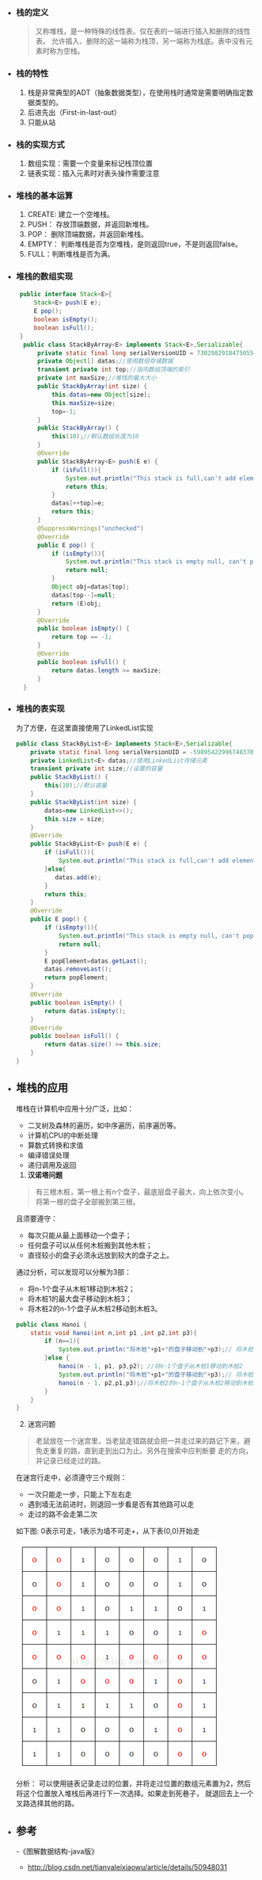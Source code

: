 - ### 栈的定义
  > 又称堆栈，是一种特殊的线性表。仅在表的一端进行插入和删除的线性表。
  允许插入、删除的这一端称为栈顶，另一端称为栈底。表中没有元素时称为空栈。
  
- ### 栈的特性
  1. 栈是非常典型的ADT（抽象数据类型），在使用栈时通常是需要明确指定数据类型的。
  2. 后进先出（First-in-last-out）
  3. 只能从站
  
- ### 栈的实现方式
  1. 数组实现：需要一个变量来标记栈顶位置
  2. 链表实现：插入元素时对表头操作需要注意

- ### 堆栈的基本运算
  1. CREATE: 建立一个空堆栈。
  2. PUSH： 存放顶端数据，并返回新堆栈。
  3. POP： 删除顶端数据，并返回新堆栈。
  4. EMPTY： 判断堆栈是否为空堆栈，是则返回true，不是则返回false。
  5. FULL：判断堆栈是否为满。
  
- ### 堆栈的数组实现
  ```java
   public interface Stack<E>{
       Stack<E> push(E e);
       E pop();
       boolean isEmpty();
       boolean isFull();
   }
    public class StackByArray<E> implements Stack<E>,Serializable{
        private static final long serialVersionUID = 7302982918475055337L;
        private Object[] datas;//使用数组存储数据
        transient private int top;//指向数组顶端的索引
        private int maxSize;//堆栈的最大大小
        public StackByArray(int size) {
            this.datas=new Object[size];
            this.maxSize=size;
            top=-1;
        }
        public StackByArray() {
            this(10);//默认数组长度为10
        }
        @Override
        public StackByArray<E> push(E e) {
            if (isFull()){
                System.out.println("This stack is full,can't add elements any more");
                return this;
            }
            datas[++top]=e;
            return this;
        }
        @SuppressWarnings("unchecked")
        @Override
        public E pop() {
            if (isEmpty()){
                System.out.println("This stack is empty null, can't pop any elements");
                return null;
            }
            Object obj=datas[top];
            datas[top--]=null;
            return (E)obj;
        }
        @Override
        public boolean isEmpty() {
            return top == -1;
        }
        @Override
        public boolean isFull() {
            return datas.length >= maxSize;
        }
    }
  ```
  
- ### 堆栈的表实现
   为了方便，在这里直接使用了LinkedList实现
   ```java
   public class StackByList<E> implements Stack<E>,Serializable{
       private static final long serialVersionUID = -5989542299674837023L;
       private LinkedList<E> datas;//使用LinkedList存储元素
       transient private int size;//设置的容量
       public StackByList() {
           this(10);//默认容量
       }
       public StackByList(int size) {
           datas=new LinkedList<>();
           this.size = size;
       }
       @Override
       public StackByList<E> push(E e) {
           if (isFull()){
               System.out.println("This stack is full,can't add elements any more");
           }else{
              datas.add(e);
           }
           return this;
       }
       @Override
       public E pop() {
           if (isEmpty()){
               System.out.println("This stack is empty null, can't pop any elements");
               return null;
           }
           E popElement=datas.getLast();
           datas.removeLast();
           return popElement;
       }
       @Override
       public boolean isEmpty() {
           return datas.isEmpty();
       }
       @Override
       public boolean isFull() {
           return datas.size() >= this.size;
       }
   }
   ```

- ## 堆栈的应用

  堆栈在计算机中应用十分广泛，比如：

  - 二叉树及森林的遍历，如中序遍历，前序遍历等。
  - 计算机CPU的中断处理
  - 算数式转换和求值
  - 编译错误处理
  - 递归调用及返回

  1. **汉诺塔问题**

  > 有三根木桩，第一根上有n个盘子，最底层盘子最大，向上依次变小。将第一根的盘子全部搬到第三根。

  且须要遵守：
  - 每次只能从最上面移动一个盘子；
  - 任何盘子可以从任何木桩搬到其他木桩；
  - 直径较小的盘子必须永远放到较大的盘子之上。
  
  通过分析，可以发现可以分解为3部：
    - 将n-1个盘子从木桩1移动到木桩2；
    - 将木桩1的最大盘子移动到木桩3；
    - 将木桩2的n-1个盘子从木桩2移动到木桩3。
    
  ```java
  public class Hanoi {
      static void hanoi(int n,int p1 ,int p2,int p3){
          if (n==1){
              System.out.println("将木桩"+p1+"的盘子移动到"+p3);// 将木桩1的最大盘子移动到木桩3
          }else {
              hanoi(n - 1, p1, p3,p2); //将n-1个盘子从木桩1移动到木桩2
              System.out.println("将木桩"+p1+"的盘子移动到"+p3);// 将木桩1的最大盘子移动到木桩3
              hanoi(n - 1, p2,p1,p3);//将木桩2的n-1个盘子从木桩2移动到木桩3
          }
      }
  }
  ```
  
  2. 迷宫问题
  > 老鼠放在一个迷宫里，当老鼠走错路就会把一并走过来的路记下来，避免走重复的路，直到走到出口为止。另外在搜索中应判断要
  走的方向，并记录已经走过的路。
  
  在迷宫行走中，必须遵守三个规则：
  - 一次只能走一步，只能上下左右走
  - 遇到墙无法前进时，则退回一步看是否有其他路可以走
  - 走过的路不会走第二次
 
  如下图: 0表示可走，1表示为墙不可走+，从下表(0,0)开始走
  
  ![迷宫问题](../pics/数据结构_02.png)
  
  分析：
  可以使用链表记录走过的位置，并将走过位置的数组元素置为2，然后将这个位置放入堆栈后再进行下一次选择。如果走到死巷子，
  就退回去上一个叉路选择其他的路。
  
- ## 参考
  -《图解数据结构-java版》
  - http://blog.csdn.net/tianyaleixiaowu/article/details/50948031